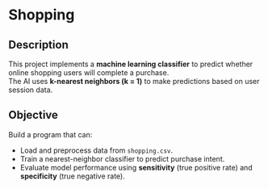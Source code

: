 # Shopping

## Description
This project implements a **machine learning classifier** to predict whether online shopping users will complete a purchase.  
The AI uses **k-nearest neighbors (k = 1)** to make predictions based on user session data.

## Objective
Build a program that can:
- Load and preprocess data from `shopping.csv`.
- Train a nearest-neighbor classifier to predict purchase intent.
- Evaluate model performance using **sensitivity** (true positive rate) and **specificity** (true negative rate).
